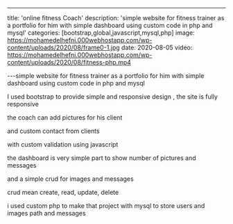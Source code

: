---
title: 'online fitness Coach'
description: 'simple website for fitness trainer as a portfolio for him 
with simple dashboard using custom code in php and mysql'
categories: [bootstrap,global,javascript,mysql,php]
image: https://mohamedelhefni.000webhostapp.com/wp-content/uploads/2020/08/frame0-1.jpg
date: 2020-08-05
video: https://mohamedelhefni.000webhostapp.com/wp-content/uploads/2020/08/fitness-php.mp4

---simple website for fitness trainer as a portfolio for him
with simple dashboard using custom code in php and mysql

I used bootstrap to provide simple and responsive design , the site is fully responsive

the coach can add pictures for his client

and custom contact from clients

with custom validation using javascript

the dashboard is very simple part to show number of pictures and messages

and a simple crud for images and messages

crud mean create, read, update, delete

i used custom php to make that project with mysql to store users and images path and messages